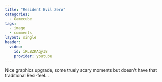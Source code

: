 ```yaml
---
title: "Resident Evil Zerø"
categories:
  - Gamecube
tags:
  - image
  - comments
layout: single
header:
  video:
    id: iRLBZKAqyI8
    provider: youtube
---
```


Nice graphics upgrade, some truely scary moments but doesn't have that traditional Resi-feel...